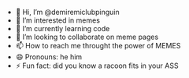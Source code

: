 - 👋 Hi, I’m @demiremiclubpinguin
- 👀 I’m interested in memes
- 🌱 I’m currently learning code
- 💞️ I’m looking to collaborate on meme pages
- 📫 How to reach me throught the power of MEMES
- 😄 Pronouns: he him
- ⚡ Fun fact: did you know a racoon fits in your ASS

<!---
demiremiclubpinguin/demiremiclubpinguin is a ✨ special ✨ repository because its `README.md` (this file) appears on your GitHub profile.
You can click the Preview link to take a look at your changes.
--->
